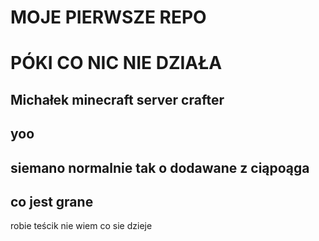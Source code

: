 # MOJE PIERWSZE REPO
# PÓKI CO NIC NIE DZIAŁA
## Michałek minecraft server crafter
## yoo
## siemano normalnie tak o dodawane z ciąpoąga 

## co jest grane

robie teścik nie wiem co sie dzieje